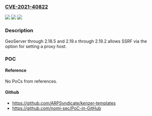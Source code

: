 ### [CVE-2021-40822](https://cve.mitre.org/cgi-bin/cvename.cgi?name=CVE-2021-40822)
![](https://img.shields.io/static/v1?label=Product&message=n%2Fa&color=blue)
![](https://img.shields.io/static/v1?label=Version&message=n%2Fa&color=blue)
![](https://img.shields.io/static/v1?label=Vulnerability&message=n%2Fa&color=brighgreen)

### Description

GeoServer through 2.18.5 and 2.19.x through 2.19.2 allows SSRF via the option for setting a proxy host.

### POC

#### Reference
No PoCs from references.

#### Github
- https://github.com/ARPSyndicate/kenzer-templates
- https://github.com/nomi-sec/PoC-in-GitHub


